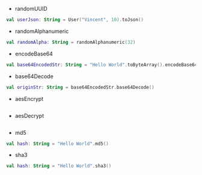 * randomUUID

```kotlin
val userJson: String = User("Vincent", 10).toJson()
```

* randomAlphanumeric

```kotlin
val randomAlpha: String = randomAlphanumeric(32)
```

* encodeBase64

```kotlin
val base64EncodedStr: String = "Hello World".toByteArray().encodeBase64() 
```

* base64Decode

```kotlin
val originStr: String = base64EncodedStr.base64Decode()
```

* aesEncrypt

```kotlin
```

* aesDecrypt

```kotlin
```

* md5

```kotlin
val hash: String = "Hello World".md5()
```

* sha3

```kotlin
val hash: String = "Hello World".sha3()
```
